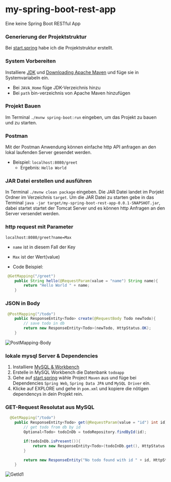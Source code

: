 # my-spring-boot-rest-app
Eine keine Spring Boot RESTful App

### Generierung der Projektstruktur
Bei [start.spring](https://start.spring.io/) habe ich die Projektstruktur erstellt.

### System Vorbereiten
Installiere [JDK](https://www.oracle.com/de/java/technologies/downloads/#jdk21-windows) und [Downloading Apache Maven](https://maven.apache.org/download.cgi) und füge sie in Systemvariabeln ein.
- Bei `JAVA_Home` füge JDK-Verzeichnis hinzu
- Bei `path` bin-verzeichnis von Apache Maven hinzufügen

### Projekt Bauen
Im Terminal `./mvnw spring-boot:run` eingeben, um das Projekt zu bauen und zu starten.

### Postman
Mit der Postman Anwendung können einfache http API anfragen an den lokal laufenden Server gesendet werden.
- Beispiel: `localhost:8080/greet` 
  - Ergebnis: `Hello World`

### JAR Datei erstellen und ausführen
In Terminal `./mvnw clean package` eingeben. Die JAR Datei landet im Porjekt Ordner im Verzeichnis `target`.
Um die JAR Datei zu starten gebe in das Terminal `java -jar target/my-spring-boot-rest-app-0.0.1-SNAPSHOT.jar`, dabei startet startet der Tomcat Server und es können http Anfragen an den Server versendet werden.

### http request mit Parameter
`localhost:8080/greet?name=Max`
- `name` ist in diesem Fall der Key
-  `Max` ist der Wert(value)

-  Code Beispiel:
```java
 @GetMapping("/greet")
    public String hello(@RequestParam(value = "name") String name){
        return "Hello World " + name;
    }
```

### JSON in Body
```java
 @PostMapping("/todo")
    public ResponseEntity<Todo> create(@RequestBody Todo newTodo){
        // save todo in db
        return new ResponseEntity<Todo>(newTodo, HttpStatus.OK);
    }
```

![PostMapping-Body](https://github.com/HasanAkcay44/my-spring-boot-rest-app/assets/122037183/f863c040-0054-4e24-be06-f4999cb4b87d)

### lokale mysql Server & Dependencies
1. Installiere [MySQL & Workbench](https://dev.mysql.com/downloads/installer/)
2. Erstelle in MySQL Workbench die Datenbank `todoapp`
3. Gehe auf [start.spring](https://start.spring.io/) wähle Project `Maven` aus und füge bei Dependencies `Spring Web`, `Spring Data JPA` und `MySQL Driver` ein.
4. Klicke auf EXPLORE und gehe in `pom.xml` und kopiere die nötigen dependencys in dein Projekt rein.

### GET-Request Resolutat aus MySQL
```java
  @GetMapping("/todo")
    public ResponseEntity<Todo> get(@RequestParam(value = "id") int id){
        // get todo from db by id
        Optional<Todo> todoInDb = todoRepository.findById(id);

        if(todoInDb.isPresent()){
            return new ResponseEntity<Todo>(todoInDb.get(), HttpStatus.OK);
        }

        return new ResponseEntity("No todo found with id " + id, HttpStatus.NOT_FOUND);
    }
```
![GetId1](https://github.com/HasanAkcay44/my-spring-boot-rest-app/assets/122037183/13d554c9-8cae-4717-9702-7640fbefca82)


  
